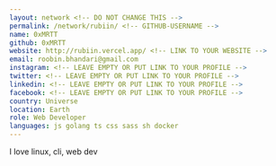 ```yaml
---
layout: network <!-- DO NOT CHANGE THIS -->
permalink: /network/rubiin/ <!-- GITHUB-USERNAME -->
name: 0xMRTT
github: 0xMRTT
website: http://rubiin.vercel.app/ <!-- LINK TO YOUR WEBSITE -->
email: roobin.bhandari@gmail.com
instagram: <!-- LEAVE EMPTY OR PUT LINK TO YOUR PROFILE -->
twitter: <!-- LEAVE EMPTY OR PUT LINK TO YOUR PROFILE -->
linkedin: <!-- LEAVE EMPTY OR PUT LINK TO YOUR PROFILE -->
facebook: <!-- LEAVE EMPTY OR PUT LINK TO YOUR PROFILE -->
country: Universe
location: Earth
role: Web Developer
languages: js golang ts css sass sh docker
---
```


I love linux, cli, web dev
